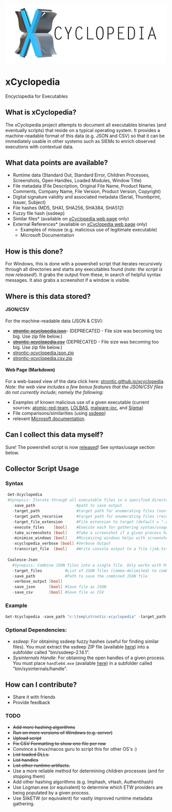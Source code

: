 ![xCyclopedia Logo](/assets/strontic-xcyclopedia-logo_full.png)

# xCyclopedia
Encyclopedia for Executables

## What is xCyclopedia?
The xCyclopedia project attempts to document all executables binaries (and eventually scripts) that reside on a typical operating system. It provides a machine-readable format of this data (e.g. JSON and CSV) so that it can be immediately usable in other systems such as SIEMs to enrich observed executions with contextual data.

## What data points are available?

* Runtime data (Standard Out, Standard Error, Children Processes, Screenshots, Open Handles, Loaded Modules, Window Title)
* File metadata (File Description, Original File Name, Product Name, Comments, Company Name, File Version, Product Version, Copyright)
* Digital signature validity and associated metadata (Serial, Thumbprint, Issuer, Subject)
* File hashes (MD5, SHA1, SHA256, SHA384, SHA512)
* Fuzzy file hash (ssdeep)
* Similar files* (available on [xCyclopedia web page](https://strontic.github.io/xcyclopedia) only)
* External References* (available on [xCyclopedia web page](https://strontic.github.io/xcyclopedia) only)
  * Examples of misuse (e.g. malicious use of legitimate executable)
  * Microsoft Documentation

## How is this done?
For Windows, this is done with a powershell script that iterates recursively through all directories and starts any executables found (*note: the script is now released!*). It grabs the output from these, in search of helpful syntax messages. It also grabs a screenshot if a window is visible.

## Where is this data stored?

#### JSON/CSV
For the machine-readable data (JSON & CSV): 
* ~~[strontic-xcyclopedia.json](strontic-xcyclopedia.json)~~- (DEPRECATED - File size was becoming too big. Use zip file below.)
* ~~[strontic-xcyclopedia.csv](strontic-xcyclopedia.csv)~~ (DEPRECATED - File size was becoming too big. Use zip file below.)
* [strontic-xcyclopedia.json.zip](output/strontic-xcyclopedia.json.zip)
* [strontic-xcyclopedia.csv.zip](output/strontic-xcyclopedia.csv.zip)

#### Web Page (Markdown)
For a web-based view of the data click here: [strontic.github.io/xcyclopedia](https://strontic.github.io/xcyclopedia). *Note: the web view includes a few bonus features that the JSON/CSV files do not currently include; namely the following:*
* Examples of known malicious use of a given executable (current sources: [atomic-red-team](https://github.com/redcanaryco/atomic-red-team), [LOLBAS](https://github.com/LOLBAS-Project/LOLBAS), [malware-ioc](https://github.com/eset/malware-ioc), and [Sigma](https://github.com/Neo23x0/sigma))
* File comparisons/similarities (using [ssdeep](https://github.com/ssdeep-project/ssdeep/releases/tag/release-2.14.1))
* relevant [Microsoft documentation](https://github.com/MicrosoftDocs/windowsserverdocs).

## Can I collect this data myself?

Sure! The powershell script is now [released](/script)! See syntax/usage section below.

## Collector Script Usage

### Syntax

 ```powershell
  Get-Xcyclopedia
  #Synopsis: Iterate through all executable files in a specified directory (default target is .EXE). Gather CLI usage/syntax, screenshots, file hashes, file metadata, signature validity, and child processes.
    -save_path                  #path to save output
    -target_path                #target path for enumerating files (non-recursive). Comma-delimited for multiple paths.
    -target_path_recursive      #target path for enumerating files (recursive). Comma-delimited for multiple paths.
    -target_file_extension      #File extension to target (default = ".exe")
    -execute_files    [bool]    #Execute each for gathering syntax/usage info (stdout/stderr)
    -take_screenshots [bool]    #Take a screenshot if a given process has a window visible. This requires execute_files to be enabled.
    -minimize_windows [bool]    #Minimizing windows helps with screenshots, so that other windows do not get in the way. This only takes effect if execute_files and $take_screenshots are both enabled.
    -xcyclopedia_verbose [bool] #Verbose Output
    -transcript_file  [bool]    #Write console output to a file (job.txt)

  Coalesce-Json
    #Synopsis: Combine JSON files into a single file. Only works with PowerShell-compatible JSON files.
    -target_files          #List of JSON files (comma-delimited) to combine.
    -save_path             #Path to save the combined JSON file.
    -verbose_output [bool]
    -save_json      [bool] #Save file as JSON
    -save_csv       [bool] #Save file as CSV
````

### Example
```powershell
Get-Xcyclopedia -save_path "c:\temp\strontic-xcyclopedia" -target_path "$env:windir\system32" -target_file_extension ".exe"
````

### **Optional** Dependencies:
* *ssdeep*: For obtaining ssdeep fuzzy hashes (useful for finding similar files). You must extract the ssdeep ZIP file (available [here](https://github.com/ssdeep-project/ssdeep/releases/download/release-2.14.1/ssdeep-2.14.1-win32-binary.zip)) into a subfolder called "bin/ssdeep-2.14.1".
* *Sysinternals Handle*: For obtaining the open handles of a given process. You must place `handle64.exe` (available [here](https://docs.microsoft.com/en-us/sysinternals/downloads/handle)) in a subfolder called "bin/sysinternals/handle".

## How can I contribute?
* Share it with friends
* Provide feedback

### TODO
- ~~Add more hashing algorithms~~
- ~~Run on more versions of Windows (e.g. server)~~
- ~~Upload script~~
- ~~Fix CSV Formatting to show one file per row~~
- Convince a linux/macos guru to script this for other OS's :)
- ~~List loaded DLLs.~~
- ~~List handles~~
- ~~List other runtime artifacts.~~
- Use a more reliable method for determining children processes (and for stopping them)
- Add other hashing algorithms (e.g. Imphash, vHash, Authentihash)
- Use Logman.exe (or equivalent) to determine which ETW providers are being populated by a given process.
- Use SilkETW (or equivalent) for vastly improved runtime metadata gathering. 
